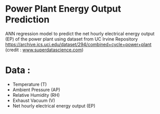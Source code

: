 # Power Plant Energy Output Prediction
ANN regression model to predict the net hourly electrical energy output (EP) of the power plant 
using dataset from UC Irvine Repository https://archive.ics.uci.edu/dataset/294/combined+cycle+power+plant 
(credit : www.superdatascience.com)

# Data :
* Temperature (T)
* Ambient Pressure (AP)
* Relative Humidity (RH)
* Exhaust Vacuum (V)
* Net hourly electrical energy output (EP)
